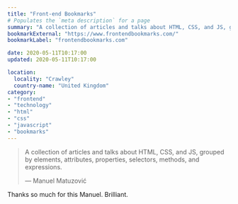 ```yaml
---
title: "Front-end Bookmarks"
# Populates the `meta description` for a page
summary: "A collection of articles and talks about HTML, CSS, and JS, grouped by elements, attributes, properties, selectors, methods, and expressions."
bookmarkExternal: "https://www.frontendbookmarks.com/"
bookmarkLabel: "frontendbookmarks.com"

date: 2020-05-11T10:17:00
updated: 2020-05-11T10:17:00

location:
  locality: "Crawley"
  country-name: "United Kingdom"
category:
- "frontend"
- "technology"
- "html"
- "css"
- "javascript"
- "bookmarks"
---
```


> A collection of articles and talks about HTML, CSS, and JS, grouped by elements, attributes, properties, selectors, methods, and expressions.
> <footer>&mdash; Manuel Matuzović</footer>

Thanks so much for this Manuel. Brilliant.
